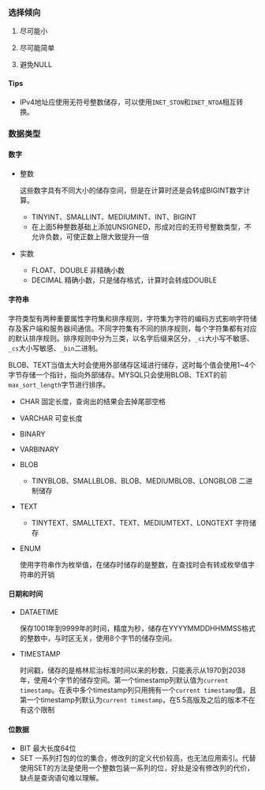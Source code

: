 ### 选择倾向

1. 尽可能小

2. 尽可能简单

3. 避免NULL

#### Tips

- IPv4地址应使用无符号整数储存，可以使用`INET_STON`和`INET_NTOA`相互转换。 



### 数据类型

#### 数字

- 整数

  这些数字具有不同大小的储存空间，但是在计算时还是会转成BIGINT数字计算。

  - TINYINT、SMALLINT、MEDIUMINT、INT、BIGINT
  - 在上面5种整数基础上添加UNSIGNED，形成对应的无符号整数类型，不允许负数，可使正数上限大致提升一倍

- 实数 

  - FLOAT、DOUBLE 非精确小数
  - DECIMAL 精确小数，只是储存格式，计算时会转成DOUBLE

#### 字符串

字符类型有两种重要属性字符集和排序规则，字符集为字符的编码方式影响字符储存及客户端和服务器间通信。不同字符集有不同的排序规则，每个字符集都有对应的默认排序规则。排序规则中分为三类，以名字后缀来区分，`_ci`大小写不敏感、`_cs`大小写敏感、`_bin`二进制。

BLOB、TEXT当值太大时会使用外部储存区域进行储存，这时每个值会使用1~4个字节存储一个指针，指向外部储存。MYSQL只会使用BLOB、TEXT的前`max_sort_length`字节进行排序。

- CHAR 固定长度，查询出的结果会去掉尾部空格

- VARCHAR 可变长度

- BINARY

- VARBINARY

- BLOB

  - TINYBLOB、SMALLBLOB、BLOB、MEDIUMBLOB、LONGBLOB 二进制储存

- TEXT

  - TINYTEXT、SMALLTEXT、TEXT、MEDIUMTEXT、LONGTEXT 字符储存

- ENUM

  使用字符串作为枚举值，在储存时储存的是整数，在查找时会有转成枚举值字符串的开销

#### 日期和时间

- DATAETIME

  保存1001年到9999年的时间，精度为秒，储存在YYYYMMDDHHMMSS格式的整数中，与时区无关，使用8个字节的储存空间。

- TIMESTAMP

  时间戳，储存的是格林尼治标准时间以来的秒数，只能表示从1970到2038年，使用4个字节的储存空间。第一个timestamp列默认值为`current timestamp`。在表中多个timestamp列只用拥有一个`current timestamp`值，且第一个timestamp列默认为`current timestamp`，在5.5高版及之后的版本不在有这个限制 

#### 位数据

- BIT 最大长度64位
- SET 一系列打包的位的集合，修改列的定义代价较高，也无法应用索引。代替使用SET的方法是使用一个整数包装一系列的位，好处是没有修改列的代价，缺点是查询语句难以理解。







